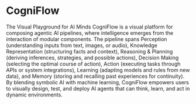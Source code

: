 # CogniFlow
The Visual Playground for AI Minds
CogniFlow is a visual platform for composing agentic AI pipelines, where intelligence emerges from the interaction of modular components. The pipeline spans Perception (understanding inputs from text, images, or audio), Knowledge Representation (structuring facts and context), Reasoning & Planning (deriving inferences, strategies, and possible actions), Decision Making (selecting the optimal course of action), Action (executing tasks through APIs or system integrations), Learning (adapting models and rules from new data), and Memory (storing and recalling past experiences for continuity). By blending symbolic AI with machine learning, CogniFlow empowers users to visually design, test, and deploy AI agents that can think, learn, and act in dynamic environments.
